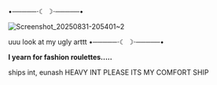 •─────⋅☾ ☽⋅─────•

![Screenshot_20250831-205401~2](https://github.com/user-attachments/assets/d0802301-ec7b-424e-ad7d-07e6c1efbc45)

uuu look at my ugly arttt
•─────⋅☾ ☽⋅─────•

**I yearn for fashion roulettes.....**

ships int, eunash HEAVY INT PLEASE ITS MY COMFORT SHIP
  
